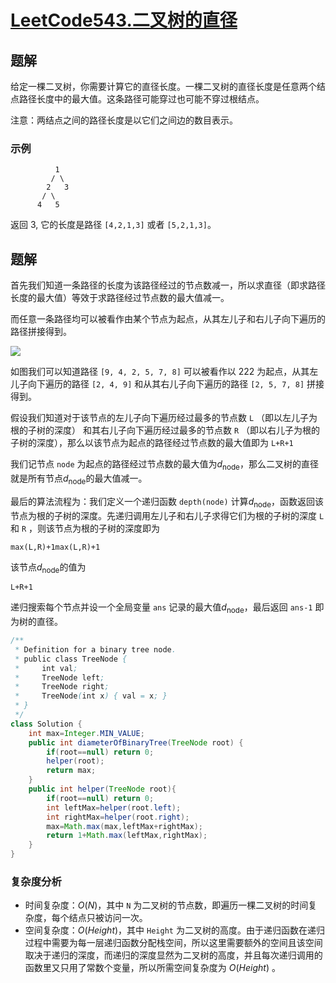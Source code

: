 # [LeetCode543.二叉树的直径](https://leetcode-cn.com/problems/diameter-of-binary-tree/)
## 题解
给定一棵二叉树，你需要计算它的直径长度。一棵二叉树的直径长度是任意两个结点路径长度中的最大值。这条路径可能穿过也可能不穿过根结点。

注意：两结点之间的路径长度是以它们之间边的数目表示。
### 示例
```
          1
         / \
        2   3
       / \     
      4   5    
```
返回 3, 它的长度是路径 `[4,2,1,3]` 或者 `[5,2,1,3]`。

## 题解
首先我们知道一条路径的长度为该路径经过的节点数减一，所以求直径（即求路径长度的最大值）等效于求路径经过节点数的最大值减一。

而任意一条路径均可以被看作由某个节点为起点，从其左儿子和右儿子向下遍历的路径拼接得到。

![](https://picgp.oss-cn-beijing.aliyuncs.com/img/20200908154840.png)


如图我们可以知道路径 `[9, 4, 2, 5, 7, 8]` 可以被看作以 222 为起点，从其左儿子向下遍历的路径 `[2, 4, 9]` 和从其右儿子向下遍历的路径 `[2, 5, 7, 8]` 拼接得到。

假设我们知道对于该节点的左儿子向下遍历经过最多的节点数 `L` （即以左儿子为根的子树的深度） 和其右儿子向下遍历经过最多的节点数 `R` （即以右儿子为根的子树的深度），那么以该节点为起点的路径经过节点数的最大值即为 `L+R+1`

我们记节点 `node` 为起点的路径经过节点数的最大值为$d_{\text {node}}$，那么二叉树的直径就是所有节点$d_{\text {node}}$的最大值减一。

最后的算法流程为：我们定义一个递归函数 `depth(node)` 计算$d_{\text {node}}$，函数返回该节点为根的子树的深度。先递归调用左儿子和右儿子求得它们为根的子树的深度 `L` 和 `R` ，则该节点为根的子树的深度即为

`max(L,R)+1max(L,R)+1`

该节点$d_{\text {node}}$的值为

`L+R+1`

递归搜索每个节点并设一个全局变量 `ans` 记录的最大值$d_{\text {node}}$，最后返回 `ans-1` 即为树的直径。


```java
/**
 * Definition for a binary tree node.
 * public class TreeNode {
 *     int val;
 *     TreeNode left;
 *     TreeNode right;
 *     TreeNode(int x) { val = x; }
 * }
 */
class Solution {
    int max=Integer.MIN_VALUE;
    public int diameterOfBinaryTree(TreeNode root) {
        if(root==null) return 0;
        helper(root);
        return max;
    }
    public int helper(TreeNode root){
        if(root==null) return 0;
        int leftMax=helper(root.left);
        int rightMax=helper(root.right);
        max=Math.max(max,leftMax+rightMax);
        return 1+Math.max(leftMax,rightMax);
    }
}
```
### 复杂度分析
- 时间复杂度：$O(N)$，其中 `N` 为二叉树的节点数，即遍历一棵二叉树的时间复杂度，每个结点只被访问一次。
- 空间复杂度：$O(Height)$，其中 `Height` 为二叉树的高度。由于递归函数在递归过程中需要为每一层递归函数分配栈空间，所以这里需要额外的空间且该空间取决于递归的深度，而递归的深度显然为二叉树的高度，并且每次递归调用的函数里又只用了常数个变量，所以所需空间复杂度为 $O(Height)$ 。
